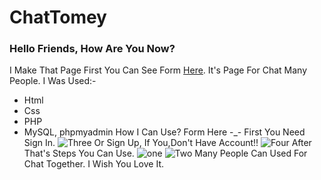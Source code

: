 # ChatTomey
### Hello Friends, How Are You Now?
I Make That Page First You Can See Form [Here](http://thomas-emad.ml/projects/Chat/).
It's Page For Chat Many People.
I Was Used:-
- Html
- Css
- PHP
- MySQL, phpmyadmin
How I Can Use? Form Here -_-
First You Need Sign In.
![Three](https://user-images.githubusercontent.com/54818496/216837345-ddeb1618-6420-4f2e-b177-6ece5dc2b5e3.PNG)
Or Sign Up, If You,Don't Have Account!!
![Four](https://user-images.githubusercontent.com/54818496/216837389-0965de35-91ed-429a-9366-31fd2724a291.PNG)
After That's Steps You Can Use.
![one](https://user-images.githubusercontent.com/54818496/216837449-471b85df-db89-444e-b0e2-1add1b1322a5.PNG)
![Two](https://user-images.githubusercontent.com/54818496/216837455-86fd79ae-ecff-4988-b084-d23e4924a95b.PNG)
Many People Can Used For Chat Together.
I Wish You Love It.
